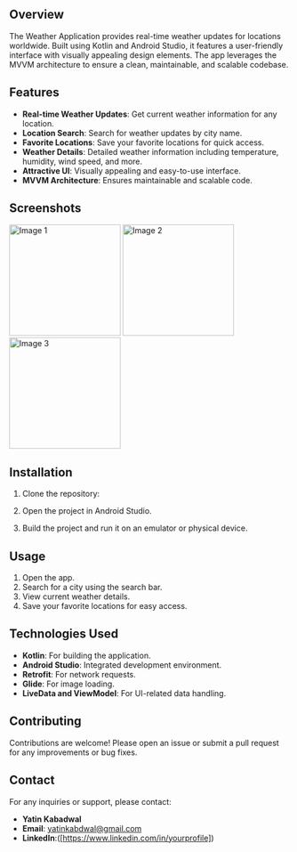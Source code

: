 
## Overview

The Weather Application provides real-time weather updates for locations worldwide. Built using Kotlin and Android Studio, it features a user-friendly interface with visually appealing design elements. The app leverages the MVVM architecture to ensure a clean, maintainable, and scalable codebase.

## Features

- **Real-time Weather Updates**: Get current weather information for any location.
- **Location Search**: Search for weather updates by city name.
- **Favorite Locations**: Save your favorite locations for quick access.
- **Weather Details**: Detailed weather information including temperature, humidity, wind speed, and more.
- **Attractive UI**: Visually appealing and easy-to-use interface.
- **MVVM Architecture**: Ensures maintainable and scalable code.

## Screenshots

<img src="https://github.com/user-attachments/assets/70ba8ecd-7405-4153-834e-f45b0a308bfd" alt="Image 1" width="200"/>
<img src= "https://github.com/user-attachments/assets/c5ac4853-fa57-4371-90ff-bc4863b8d8f6" alt ="Image 2" width = "200"/>
<img src = "https://github.com/user-attachments/assets/df03e670-5286-4784-8503-ea94e1e274e7" alt ="Image 3" width = "200"/>






## Installation

1. Clone the repository:

2. Open the project in Android Studio.

3. Build the project and run it on an emulator or physical device.

## Usage

1. Open the app.
2. Search for a city using the search bar.
3. View current weather details.
4. Save your favorite locations for easy access.

## Technologies Used

- **Kotlin**: For building the application.
- **Android Studio**: Integrated development environment.
- **Retrofit**: For network requests.
- **Glide**: For image loading.
- **LiveData and ViewModel**: For UI-related data handling.

## Contributing

Contributions are welcome! Please open an issue or submit a pull request for any improvements or bug fixes.


## Contact

For any inquiries or support, please contact:

- **Yatin Kabadwal**
- **Email**: yatinkabdwal@gmail.com
- **LinkedIn**:([https://www.linkedin.com/in/yourprofile])

